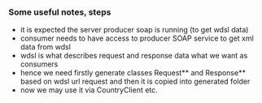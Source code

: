 ### Some useful notes, steps

- it is expected the server producer soap is running (to get wdsl data)
- consumer needs to have access to producer SOAP service to get xml data from wdsl
- wdsl is what describes request and response data what we want as consumers
- hence we need firstly generate classes Request** and Response** based on wdsl url request and then it is copied into generated folder 
- now we may use it via CountryClient etc.

